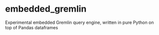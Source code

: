 # embedded_gremlin
Experimental embedded Gremlin query engine, written in pure Python on top of Pandas dataframes
